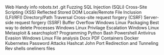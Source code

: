 Web
	Handy info
		robots.txt
		.git
	Fuzzing
	SQL Injection (SQLi)
	Cross-Site Scripting (XSS)
		Reflected
		Stored
		DOM
	Locale/Remote File Inclusion (LFI/RFI)
	Directory/Path Traversal
	Cross-site request forgery (CSRF)
	Server-side request forgery (SSRF)
Buffer Overflow
	Windows
	Linux
Packaging
	Best way to delete
Processes
	Windows
	Linux
Privilage Escalation
	Windows
	Linux
Metasploit & searchsploit?
Programming
	Python
	Bash
	Powershell
Antivirus Evasion
	Windows
	Linux
File analysis
	Docx
	PDF
Containers
	Docker
	Kubernetes
Password Attacks
	Hashcat
	John
Port Redirection and Tunneling
Rev shells 
	oneliners
	files